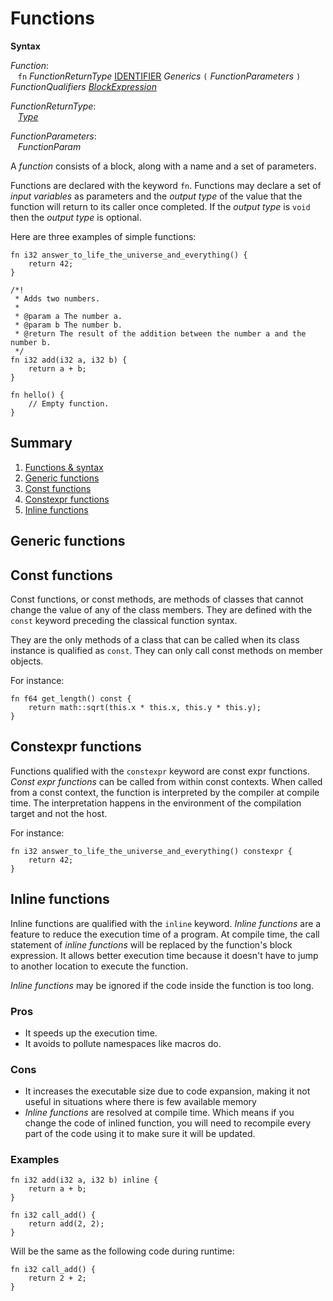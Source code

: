 # Functions

<div style="background-color: rgba(255, 255, 255, 0.15);">
<strong>Syntax</strong>

*Function*: <br />
 &nbsp;&nbsp; `fn` *FunctionReturnType* [IDENTIFIER](../lexical_structure/identifiers.md) *Generics* `(` *FunctionParameters* `)` *FunctionQualifiers* [*BlockExpression*](../statements_and_expressions/expressions/block_expression.md)

*FunctionReturnType*: <br />
 &nbsp;&nbsp; [*Type*](../types.md)

*FunctionParameters*: <br />
 &nbsp;&nbsp; *FunctionParam*
</div>

A *function* consists of a block, along with a name and a set of parameters.

Functions are declared with the keyword `fn`.
Functions may declare a set of *input variables* as parameters and the *output type* of the value that the function will return to its caller once completed.
If the *output type* is `void` then the *output type* is optional.

Here are three examples of simple functions:

```lapis
fn i32 answer_to_life_the_universe_and_everything() {
    return 42;
}

/*!
 * Adds two numbers.
 *
 * @param a The number a.
 * @param b The number b.
 * @return The result of the addition between the number a and the number b.
 */
fn i32 add(i32 a, i32 b) {
    return a + b;
}

fn hello() {
    // Empty function.
}
```

## Summary

 1. [Functions & syntax](#functions)
 2. [Generic functions](#generic-functions)
 3. [Const functions](#const-functions)
 4. [Constexpr functions](#constexpr-functions)
 5. [Inline functions](#inline-functions)

## Generic functions

<!-- TODO -->

## Const functions

Const functions, or const methods, are methods of classes that cannot change the value of any of the class members.
They are defined with the `const` keyword preceding the classical function syntax.

They are the only methods of a class that can be called when its class instance is qualified as `const`.
They can only call const methods on member objects.

For instance:

```lapis
fn f64 get_length() const {
    return math::sqrt(this.x * this.x, this.y * this.y);
}
```

## Constexpr functions

Functions qualified with the `constexpr` keyword are const expr functions. *Const expr functions* can be called from within const contexts.
When called from a const context, the function is interpreted by the compiler at compile time. The interpretation happens in the environment of the compilation target and not the host.

For instance:

```lapis
fn i32 answer_to_life_the_universe_and_everything() constexpr {
    return 42;
}
```

## Inline functions

Inline functions are qualified with the `inline` keyword. *Inline functions* are a feature to reduce the execution time of a program.
At compile time, the call statement of *inline functions* will be replaced by the function's block expression.
It allows better execution time because it doesn't have to jump to another location to execute the function.

*Inline functions* may be ignored if the code inside the function is too long.

### Pros

- It speeds up the execution time.
- It avoids to pollute namespaces like macros do.

### Cons

- It increases the executable size due to code expansion, making it not useful in situations where there is few available memory
- *Inline functions* are resolved at compile time. Which means if you change the code of inlined function, you will need to recompile every part of the code using it to make sure it will be updated.

### Examples

```lapis
fn i32 add(i32 a, i32 b) inline {
    return a + b;
}

fn i32 call_add() {
    return add(2, 2);
}
```

Will be the same as the following code during runtime:

```lapis
fn i32 call_add() {
    return 2 + 2;
}
```
